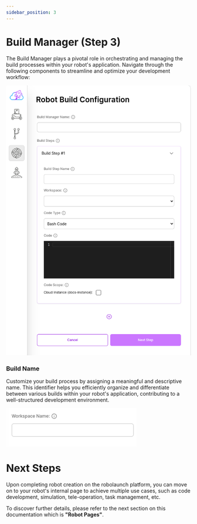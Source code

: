 ```yaml
---
sidebar_position: 3
---
```


# Build Manager (Step 3)
The Build Manager plays a pivotal role in orchestrating and managing the build processes within your robot's application. Navigate through the following components to streamline and optimize your development workflow:

![Build form is the form that contains all the workspaces and repositories of your application to be created.](./img/build.png)

### Build Name
Customize your build process by assigning a meaningful and descriptive name. This identifier helps you efficiently organize and differentiate between various builds within your robot's application, contributing to a well-structured development environment.

![Build Name](./img/w-name.png)

# Next Steps
Upon completing robot creation on the robolaunch platform, you can move on to your robot's internal page to achieve multiple use cases, such as code development, simulation, tele-operation, task management, etc.

To discover further details, please refer to the next section on this documentation which is **"Robot Pages"**.